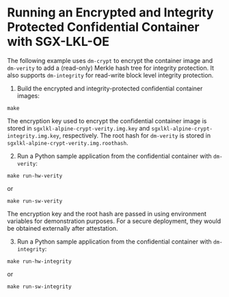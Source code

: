 Running an Encrypted and Integrity Protected Confidential Container with SGX-LKL-OE
===================================================================================

The following example uses `dm-crypt` to encrypt the container image and `dm-verity` to add a (read-only) 
Merkle hash tree for integrity protection. It also supports `dm-integrity` for read-write block level
integrity protection.

1. Build the encrypted and integrity-protected confidential container images:

```
make
```

The encryption key used to encrypt the confidential container image is stored in 
`sgxlkl-alpine-crypt-verity.img.key` and `sgxlkl-alpine-crypt-integrity.img.key`, respectively. The 
root hash for `dm-verity` is stored in `sgxlkl-alpine-crypt-verity.img.roothash`.

2. Run a Python sample application from the confidential container with `dm-verity`:

```
make run-hw-verity 
```
or 
```
make run-sw-verity
```

The encryption key and the root hash are passed in using environment variables for demonstration purposes. For a 
secure deployment, they would be obtained externally after attestation.

3. Run a Python sample application from the confidential container with `dm-integrity`:

```
make run-hw-integrity
```
or 
```
make run-sw-integrity
```
